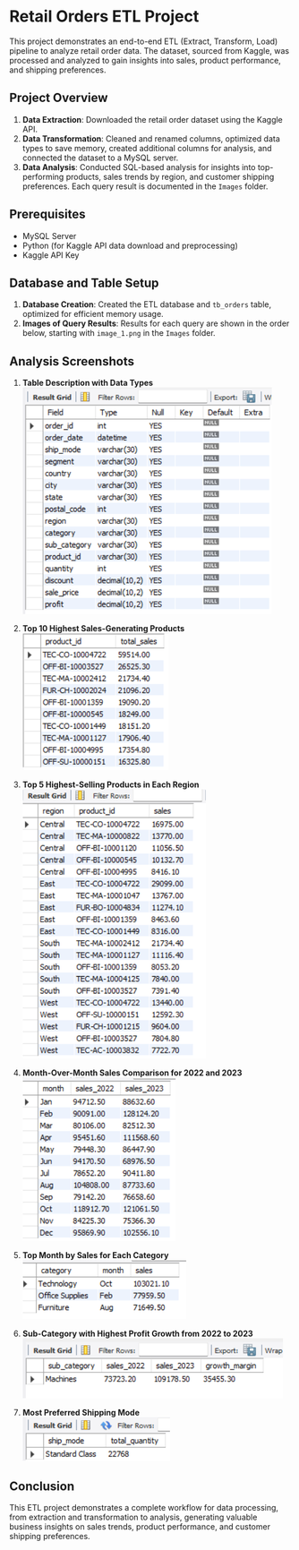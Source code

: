 # Retail Orders ETL Project

This project demonstrates an end-to-end ETL (Extract, Transform, Load) pipeline to analyze retail order data. The dataset, sourced from Kaggle, was processed and analyzed to gain insights into sales, product performance, and shipping preferences.

## Project Overview
1. **Data Extraction**: Downloaded the retail order dataset using the Kaggle API.
2. **Data Transformation**: Cleaned and renamed columns, optimized data types to save memory, created additional columns for analysis, and connected the dataset to a MySQL server.
3. **Data Analysis**: Conducted SQL-based analysis for insights into top-performing products, sales trends by region, and customer shipping preferences. Each query result is documented in the `Images` folder.

## Prerequisites
- MySQL Server
- Python (for Kaggle API data download and preprocessing)
- Kaggle API Key

## Database and Table Setup
1. **Database Creation**: Created the ETL database and `tb_orders` table, optimized for efficient memory usage.
2. **Images of Query Results**: Results for each query are shown in the order below, starting with `image_1.png` in the `Images` folder.

## Analysis Screenshots

1. **Table Description with Data Types**  
   ![Table Description](./Images/image_1.png)

2. **Top 10 Highest Sales-Generating Products**  
   ![Top 10 Products](./Images/image_2.png)

3. **Top 5 Highest-Selling Products in Each Region**  
   ![Top 5 Products by Region](./Images/image_3.png)

4. **Month-Over-Month Sales Comparison for 2022 and 2023**  
   ![Monthly Sales Comparison](./Images/image_4.png)

5. **Top Month by Sales for Each Category**  
   ![Top Month by Category](./Images/image_5.png)

6. **Sub-Category with Highest Profit Growth from 2022 to 2023**  
   ![Highest Profit Growth by Sub-Category](./Images/image_6.png)

7. **Most Preferred Shipping Mode**  
   ![Preferred Shipping Mode](./Images/image_7.png)



## Conclusion
This ETL project demonstrates a complete workflow for data processing, from extraction and transformation to analysis, generating valuable business insights on sales trends, product performance, and customer shipping preferences.

